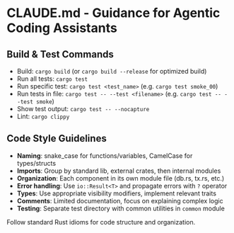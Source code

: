 # CLAUDE.md - Guidance for Agentic Coding Assistants

## Build & Test Commands
* Build: `cargo build` (or `cargo build --release` for optimized build)
* Run all tests: `cargo test`
* Run specific test: `cargo test <test_name>` (e.g. `cargo test smoke_00`)
* Run tests in file: `cargo test -- --test <filename>` (e.g. `cargo test -- --test smoke`)
* Show test output: `cargo test -- --nocapture`
* Lint: `cargo clippy`

## Code Style Guidelines
* **Naming**: snake_case for functions/variables, CamelCase for types/structs
* **Imports**: Group by standard lib, external crates, then internal modules
* **Organization**: Each component in its own module file (db.rs, tx.rs, etc.)
* **Error handling**: Use `io::Result<T>` and propagate errors with `?` operator
* **Types**: Use appropriate visibility modifiers, implement relevant traits
* **Comments**: Limited documentation, focus on explaining complex logic
* **Testing**: Separate test directory with common utilities in `common` module

Follow standard Rust idioms for code structure and organization.